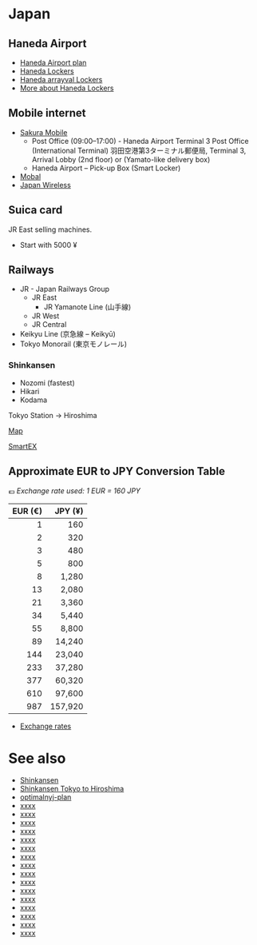 # Japan

## Haneda Airport

* [Haneda Airport plan](https://tokyo-haneda.com/en/floor/index.html)
* [Haneda Lockers](https://tokyo-haneda.com/en/service/facilities/coin_locker.html)
* [Haneda arrayval Lockers](https://tokyo-haneda.com/en/floor/terminal3/2nd_floor.html?pin=map1,SERVICE_010_050_001,/service/facilities/coin_locker.html%3Ftab%3Dterminal3)
* [More about Haneda Lockers](https://airportlocker.guide/japan/haneda-airport-lockers)

## Mobile internet

* [Sakura Mobile](https://www.sakuramobile.jp/)
    * Post Office (09:00–17:00) - Haneda Airport Terminal 3 Post Office (International Terminal) 羽田空港第3ターミナル郵便局,
      Terminal 3, Arrival Lobby (2nd floor) or  (Yamato-like delivery box)
    * Haneda Airport – Pick-up Box (Smart Locker)
* [Mobal](https://www.mobal.com/)
* [Japan Wireless](https://www.japan-wireless.com/)

## Suica card

JR East selling machines.

* Start with 5000 ¥

## Railways

* JR - Japan Railways Group
    * JR East
        * JR Yamanote Line (山手線)
    * JR West
    * JR Central
* Keikyu Line (京急線 – Keikyū)
* Tokyo Monorail (東京モノレール)

### Shinkansen

* Nozomi (fastest)
* Hikari
* Kodama

Tokyo Station -> Hiroshima

[Map](https://japantravel.navitime.com/static/parche/20240528-3/files/shinkansen-map.pdf)

[SmartEX](https://smart-ex.jp/en/index.php)

## Approximate EUR to JPY Conversion Table

💶 _Exchange rate used: 1 EUR = 160 JPY_

| EUR (€) | JPY (¥) |
|--------:|--------:|
|       1 |     160 |
|       2 |     320 |
|       3 |     480 |
|       5 |     800 |
|       8 |   1,280 |
|      13 |   2,080 |
|      21 |   3,360 |
|      34 |   5,440 |
|      55 |   8,800 |
|      89 |  14,240 |
|     144 |  23,040 |
|     233 |  37,280 |
|     377 |  60,320 |
|     610 |  97,600 |
|     987 | 157,920 |

* [Exchange rates](https://www.eestipank.ee/valuutakursid)

# See also

* [Shinkansen](https://www.youtube.com/watch?v=4zXBg91YC3M)
* [Shinkansen Tokyo to Hiroshima](https://www.youtube.com/watch?v=V9LHs6GxeB4)
* [optimalnyj-plan](https://wrenjapan.com/yaponiya/optimalnyj-plan-poezdki-v-yaponiyu/)
* [xxxx](yyyyy)
* [xxxx](yyyyy)
* [xxxx](yyyyy)
* [xxxx](yyyyy)
* [xxxx](yyyyy)
* [xxxx](yyyyy)
* [xxxx](yyyyy)
* [xxxx](yyyyy)
* [xxxx](yyyyy)
* [xxxx](yyyyy)
* [xxxx](yyyyy)
* [xxxx](yyyyy)
* [xxxx](yyyyy)
* [xxxx](yyyyy)
* [xxxx](yyyyy)
* [xxxx](yyyyy)
